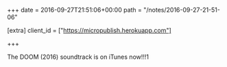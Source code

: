 +++
date = 2016-09-27T21:51:06+00:00
path = "/notes/2016-09-27-21-51-06"

[extra]
client_id = ["https://micropublish.herokuapp.com"]

+++

<a href="https://brid.gy/publish/twitter" data-synd></a><p>The DOOM (2016) soundtrack is on iTunes now!!!1</p>